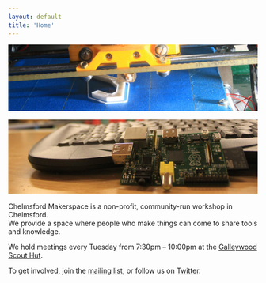 ```yaml
---
layout: default
title: 'Home'
---
```


![Reprap 3D printing](/img/reprap_closeup.png)  

![Raspberry Pi](/img/raspberry-pi_closeup.png)  

Chelmsford Makerspace is a non-profit, community-run workshop in Chelmsford.  
We provide a space where people who make things can come to share tools and knowledge.

We hold meetings every Tuesday from 7:30pm – 10:00pm at the [Galleywood Scout Hut](https://maps.google.com/maps?hl=en&ll=51.702403,0.478308&spn=0.001805,0.005252&t=h&z=18).

To get involved, join the [mailing list](https://groups.google.com/forum/#!forum/chelmsford_makerspace), or follow us on [Twitter](http://www.twitter.com/cm_makerspace).